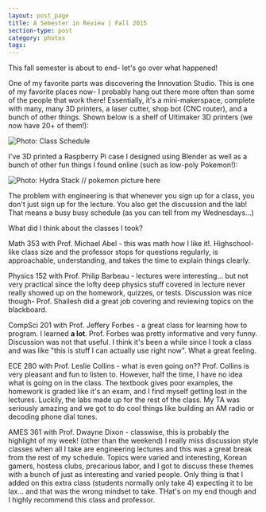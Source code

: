 ```yaml
---
layout: post_page
title: A Semester in Review | Fall 2015
section-type: post
category: photos
tags: 
---
```


This fall semester is about to end- let's go over what happened!

One of my favorite parts was discovering the Innovation Studio. This is one of my favorite places now- I probably hang out there more often than some of the people that work there! Essentially, it's a mini-makerspace, complete with many, many 3D printers, a laser cutter, shop bot (CNC router), and a bunch of other things. Shown below is a shelf of Ultimaker 3D printers (we now have 20+ of them!): 

<img alt="Photo: Class Schedule" src="http://nmlin.org/Images/2015.11.29/shelf.jpg" style="max-width:630px;">

I've 3D printed a Raspberry Pi case I designed using Blender as well as a bunch of other fun things I found online (such as low-poly Pokemon!):

<img alt="Photo: Hydra Stack" src="http://nmlin.org/Images/Robotics/hydraStack.jpg" style="max-width:630px;"> // pokemon picture here

The problem with engineering is that whenever you sign up for a class, you don't just sign up for the lecture. You also get the discussion and the lab! That means a busy busy schedule (as you can tell from my Wednesdays...)

What did I think about the classes I took? 

Math 353 with Prof. Michael Abel - this was math how I like it!. Highschool-like class size and the professor stops for questions regularly, is approachable, understanding, and takes the time to explain things clearly.  

Physics 152 with Prof. Philip Barbeau - lectures were interesting... but not very practical since the lofty deep physics stuff covered in lecture never really showed up on the homework, quizzes, or tests. Discussion was nice though- Prof. Shailesh did a great job covering and reviewing topics on the blackboard. 

CompSci 201 with Prof. Jeffery Forbes - a great class for learning how to program. I learned **a lot**. Prof. Forbes was pretty informative and very funny. Discussion was not that useful. I think it's been a while since I took a class and was like "this is stuff I can actually use right now". What a great feeling.

ECE 280 with Prof. Leslie Collins - what is even going on?? Prof. Collins is very pleasant and fun to listen to. However, half the time, I have no idea what is going on in the class. The textbook gives poor examples, the homework is graded like it's an exam, and I find myself getting lost in the lectures. Luckily, the labs made up for the rest of the class. My TA was seriously amazing and we got to do cool things like building an AM radio or decoding phone dial tones.

AMES 361 with Prof. Dwayne Dixon - classwise, this is probably the highlight of my week! (other than the weekend) I really miss discussion style classes when all I take are engineering lectures and this was a great break from the rest of my schedule. Topics were varied and interesting, Korean gamers, hostess clubs, precarious labor, and I got to discuss these themes with a bunch of just as interesting and varied people. Only thing is that I added on this extra class (students normally only take 4) expecting it to be lax... and that was the wrong mindset to take. THat's on my end though and I highly recommend this class and professor.
